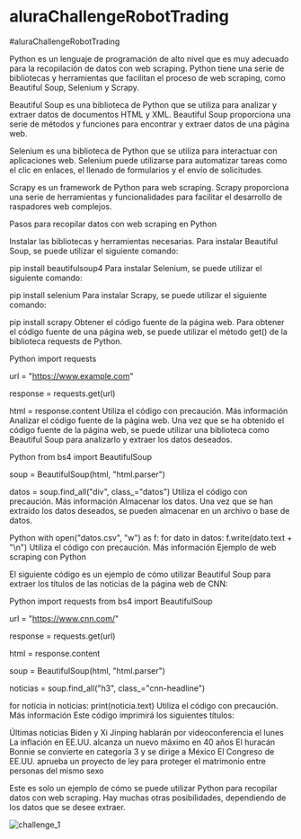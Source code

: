 # aluraChallengeRobotTrading
#aluraChallengeRobotTrading

Python es un lenguaje de programación de alto nivel que es muy adecuado para la recopilación de datos con web scraping. Python tiene una serie de bibliotecas y herramientas que facilitan el proceso de web scraping, como Beautiful Soup, Selenium y Scrapy.

Beautiful Soup es una biblioteca de Python que se utiliza para analizar y extraer datos de documentos HTML y XML. Beautiful Soup proporciona una serie de métodos y funciones para encontrar y extraer datos de una página web.

Selenium es una biblioteca de Python que se utiliza para interactuar con aplicaciones web. Selenium puede utilizarse para automatizar tareas como el clic en enlaces, el llenado de formularios y el envío de solicitudes.

Scrapy es un framework de Python para web scraping. Scrapy proporciona una serie de herramientas y funcionalidades para facilitar el desarrollo de raspadores web complejos.

Pasos para recopilar datos con web scraping en Python

Instalar las bibliotecas y herramientas necesarias.
Para instalar Beautiful Soup, se puede utilizar el siguiente comando:

pip install beautifulsoup4
Para instalar Selenium, se puede utilizar el siguiente comando:

pip install selenium
Para instalar Scrapy, se puede utilizar el siguiente comando:

pip install scrapy
Obtener el código fuente de la página web.
Para obtener el código fuente de una página web, se puede utilizar el método get() de la biblioteca requests de Python.

Python
import requests

url = "https://www.example.com"

response = requests.get(url)

html = response.content
Utiliza el código con precaución. Más información
Analizar el código fuente de la página web.
Una vez que se ha obtenido el código fuente de la página web, se puede utilizar una biblioteca como Beautiful Soup para analizarlo y extraer los datos deseados.

Python
from bs4 import BeautifulSoup

soup = BeautifulSoup(html, "html.parser")

datos = soup.find_all("div", class_="datos")
Utiliza el código con precaución. Más información
Almacenar los datos.
Una vez que se han extraído los datos deseados, se pueden almacenar en un archivo o base de datos.

Python
with open("datos.csv", "w") as f:
    for dato in datos:
        f.write(dato.text + "\n")
Utiliza el código con precaución. Más información
Ejemplo de web scraping con Python

El siguiente código es un ejemplo de cómo utilizar Beautiful Soup para extraer los títulos de las noticias de la página web de CNN:

Python
import requests
from bs4 import BeautifulSoup

url = "https://www.cnn.com/"

response = requests.get(url)

html = response.content

soup = BeautifulSoup(html, "html.parser")

noticias = soup.find_all("h3", class_="cnn-headline")

for noticia in noticias:
    print(noticia.text)
Utiliza el código con precaución. Más información
Este código imprimirá los siguientes títulos:

Últimas noticias
Biden y Xi Jinping hablarán por videoconferencia el lunes
La inflación en EE.UU. alcanza un nuevo máximo en 40 años
El huracán Bonnie se convierte en categoría 3 y se dirige a México
El Congreso de EE.UU. aprueba un proyecto de ley para proteger el matrimonio entre personas del mismo sexo

Este es solo un ejemplo de cómo se puede utilizar Python para recopilar datos con web scraping. Hay muchas otras posibilidades, dependiendo de los datos que se desee extraer.

![challenge_1](https://github.com/Wanves/aluraChallengeRobotTrading/assets/107213869/b682961c-b809-4c77-a2d1-799fe6860593)
